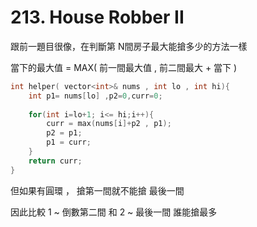 # 213. House Robber II

跟前一題目很像，在判斷第 N間房子最大能搶多少的方法一樣

當下的最大值 =  MAX( 前一間最大值 , 前二間最大 + 當下 )

```c++
int helper( vector<int>& nums , int lo , int hi){    
	int p1= nums[lo] ,p2=0,curr=0;
        
	for(int i=lo+1; i<= hi;i++){  
    	curr = max(nums[i]+p2 , p1);
        p2 = p1;
        p1 = curr;           
    }
    return curr;
}
```

但如果有圓環 ， 搶第一間就不能搶 最後一間

因此比較   1 ~ 倒數第二間  和   2 ~ 最後一間 誰能搶最多